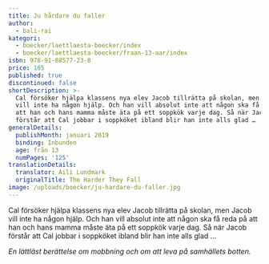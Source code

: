 ```yaml
---
title: Ju hårdare du faller
author:
  - bali-rai
kategori:
  - boecker/laettlaesta-boecker/index
  - boecker/laettlaesta-boecker/fraan-13-aar/index
isbn: 978-91-88577-23-8
price: 105
published: true
discontinued: false
shortDescription: >-
  Cal försöker hjälpa klassens nya elev Jacob tillrätta på skolan, men Jacob
  vill inte ha någon hjälp. Och han vill absolut inte att någon ska få reda på
  att han och hans mamma måste äta på ett soppkök varje dag. Så när Jacob
  förstår att Cal jobbar i soppköket ibland blir han inte alls glad …
generalDetails:
  publishMonth: januari 2019
  binding: Inbunden
  age: från 13
  numPages: '125'
translationDetails:
  translator: Aili Lundmark
  originalTitle: The Harder They Fall
image: /uploads/boecker/ju-hardare-du-faller.jpg
---
```

Cal försöker hjälpa klassens nya elev Jacob tillrätta på skolan, men Jacob vill inte ha någon hjälp. Och han vill absolut inte att någon ska få reda på att han och hans mamma måste äta på ett soppkök varje dag. Så när Jacob förstår att Cal jobbar i soppköket ibland blir han inte alls glad …

_En lättläst berättelse om mobbning och om att leva på samhällets botten._
